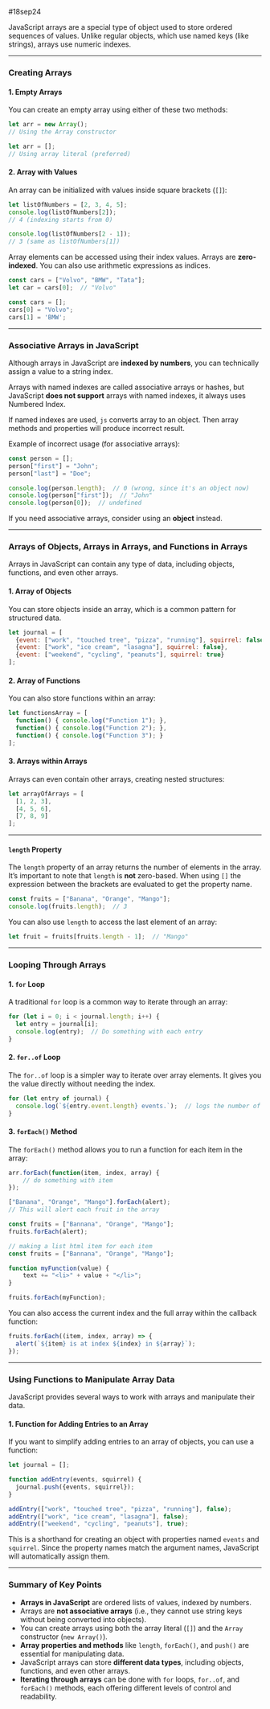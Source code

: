 #18sep24


JavaScript arrays are a special type of object used to store ordered sequences of values.   Unlike regular objects, which use named keys (like strings), arrays use numeric indexes.

---

### Creating Arrays

#### 1. **Empty Arrays**

You can create an empty array using either of these two methods:

```js
let arr = new Array();  
// Using the Array constructor

let arr = [];           
// Using array literal (preferred)
```

#### 2. **Array with Values**

An array can be initialized with values inside square brackets (`[]`):

```js
let listOfNumbers = [2, 3, 4, 5];
console.log(listOfNumbers[2]);  
// 4 (indexing starts from 0)

console.log(listOfNumbers[2 - 1]); 
// 3 (same as listOfNumbers[1])
```

Array elements can be accessed using their index values. Arrays are **zero-indexed**.
You can also use arithmetic expressions as indices.

```js
const cars = ["Volvo", "BMW", "Tata"];
let car = cars[0];  // "Volvo"
```

```js
const cars = [];
cars[0] = "Volvo";
cars[1] = 'BMW';
```

---

### **Associative Arrays in JavaScript**

Although arrays in JavaScript are **indexed by numbers**, you can technically assign a value to a string index.

Arrays with named indexes are called associative arrays or hashes, but
JavaScript **does not support** arrays with named indexes, it always uses Numbered Index.

If named indexes are used, `js` converts array to an object. Then array methods and properties will produce incorrect result.

Example of incorrect usage (for associative arrays):
```js
const person = [];
person["first"] = "John";
person["last"] = "Doe";

console.log(person.length);  // 0 (wrong, since it's an object now)
console.log(person["first"]);  // "John"
console.log(person[0]);  // undefined
```

If you need associative arrays, consider using an **object** instead.

---

### **Arrays of Objects, Arrays in Arrays, and Functions in Arrays**

Arrays in JavaScript can contain any type of data, including objects, functions, and even other arrays.

#### 1. **Array of Objects**

You can store objects inside an array, which is a common pattern for structured data.

```js
let journal = [
  {event: ["work", "touched tree", "pizza", "running"], squirrel: false},
  {event: ["work", "ice cream", "lasagna"], squirrel: false},
  {event: ["weekend", "cycling", "peanuts"], squirrel: true}
];
```

#### 2. **Array of Functions**

You can also store functions within an array:

```js
let functionsArray = [
  function() { console.log("Function 1"); },
  function() { console.log("Function 2"); },
  function() { console.log("Function 3"); }
];
```

#### 3. **Arrays within Arrays**

Arrays can even contain other arrays, creating nested structures:

```js
let arrayOfArrays = [
  [1, 2, 3],
  [4, 5, 6],
  [7, 8, 9]
];
```

---

#### **`length` Property**

The `length` property of an array returns the number of elements in the array. It’s important to note that `length` is **not** zero-based.
When using `[]` the expression between the brackets are evaluated to get the property name.

```js
const fruits = ["Banana", "Orange", "Mango"];
console.log(fruits.length);  // 3
```

You can also use `length` to access the last element of an array:

```js
let fruit = fruits[fruits.length - 1];  // "Mango"
```

---

### **Looping Through Arrays**

#### 1. **`for` Loop**

A traditional `for` loop is a common way to iterate through an array:

```js
for (let i = 0; i < journal.length; i++) {
  let entry = journal[i];
  console.log(entry);  // Do something with each entry
}
```

#### 2. **`for..of` Loop**

The `for..of` loop is a simpler way to iterate over array elements. It gives you the value directly without needing the index.

```js
for (let entry of journal) {
  console.log(`${entry.event.length} events.`);  // logs the number of events
}
```

#### 3. **`forEach()` Method**

The `forEach()` method allows you to run a function for each item in the array:

```js
arr.forEach(function(item, index, array) {
	// do something with item
});
```

```js
["Banana", "Orange", "Mango"].forEach(alert);
// This will alert each fruit in the array

const fruits = ["Bannana", "Orange", "Mango"];
fruits.forEach(alert);
```

```js
// making a list html item for each item
const fruits = ["Bannana", "Orange", "Mango"];

function myFunction(value) {
	text += "<li>" + value + "</li>";
}

fruits.forEach(myFunction);
```

You can also access the current index and the full array within the callback function:

```js
fruits.forEach((item, index, array) => {
  alert(`${item} is at index ${index} in ${array}`);
});
```

---

### **Using Functions to Manipulate Array Data**

JavaScript provides several ways to work with arrays and manipulate their data.

#### 1. **Function for Adding Entries to an Array**

If you want to simplify adding entries to an array of objects, you can use a function:

```js
let journal = [];

function addEntry(events, squirrel) {
  journal.push({events, squirrel});
}

addEntry(["work", "touched tree", "pizza", "running"], false);
addEntry(["work", "ice cream", "lasagna"], false);
addEntry(["weekend", "cycling", "peanuts"], true);
```

This is a shorthand for creating an object with properties named `events` and `squirrel`. Since the property names match the argument names, JavaScript will automatically assign them.

---

### **Summary of Key Points**

- **Arrays in JavaScript** are ordered lists of values, indexed by numbers.
- Arrays are **not associative arrays** (i.e., they cannot use string keys without being converted into objects).
- You can create arrays using both the array literal (`[]`) and the `Array` constructor (`new Array()`).
- **Array properties and methods** like `length`, `forEach()`, and `push()` are essential for manipulating data.
- JavaScript arrays can store **different data types**, including objects, functions, and even other arrays.
- **Iterating through arrays** can be done with `for` loops, `for..of`, and `forEach()` methods, each offering different levels of control and readability.


